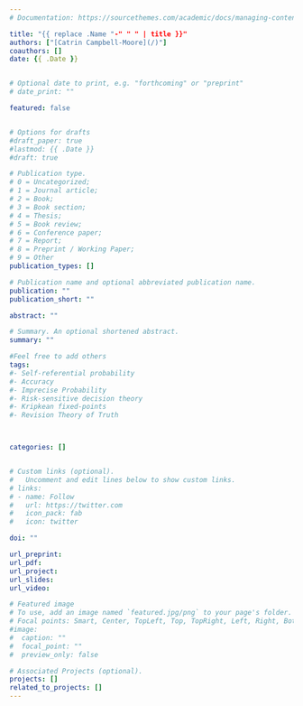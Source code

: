 ```yaml
---
# Documentation: https://sourcethemes.com/academic/docs/managing-content/

title: "{{ replace .Name "-" " " | title }}"
authors: ["[Catrin Campbell-Moore](/)"]
coauthors: []
date: {{ .Date }}


# Optional date to print, e.g. "forthcoming" or "preprint"
# date_print: ""

featured: false


# Options for drafts
#draft_paper: true
#lastmod: {{ .Date }}
#draft: true

# Publication type.
# 0 = Uncategorized;
# 1 = Journal article;
# 2 = Book;
# 3 = Book section;
# 4 = Thesis;
# 5 = Book review;
# 6 = Conference paper;
# 7 = Report;
# 8 = Preprint / Working Paper;
# 9 = Other
publication_types: []

# Publication name and optional abbreviated publication name.
publication: ""
publication_short: ""

abstract: ""

# Summary. An optional shortened abstract.
summary: ""

#Feel free to add others
tags:
#- Self-referential probability
#- Accuracy
#- Imprecise Probability
#- Risk-sensitive decision theory
#- Kripkean fixed-points
#- Revision Theory of Truth



categories: []


# Custom links (optional).
#   Uncomment and edit lines below to show custom links.
# links:
# - name: Follow
#   url: https://twitter.com
#   icon_pack: fab
#   icon: twitter

doi: ""

url_preprint:
url_pdf:
url_project:
url_slides:
url_video:

# Featured image
# To use, add an image named `featured.jpg/png` to your page's folder.
# Focal points: Smart, Center, TopLeft, Top, TopRight, Left, Right, BottomLeft, Bottom, BottomRight.
#image:
#  caption: ""
#  focal_point: ""
#  preview_only: false

# Associated Projects (optional).
projects: []
related_to_projects: []
---
```

